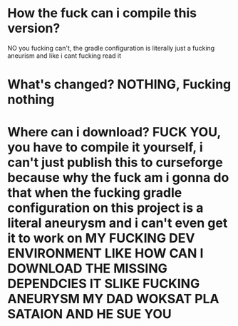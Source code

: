# How the fuck can i compile this version?

NO you fucking can't, the gradle configuration is literally just a fucking aneurism and like i cant fucking read it

# What's changed? NOTHING, Fucking nothing

# Where can i download? FUCK YOU, you have to compile it yourself, i can't just publish this to curseforge because why the fuck am i gonna do that when the fucking gradle configuration on this project is a literal aneurysm and i can't even get it to work on MY FUCKING DEV ENVIRONMENT LIKE HOW CAN I DOWNLOAD THE MISSING DEPENDCIES IT SLIKE FUCKING ANEURYSM MY DAD WOKSAT PLA SATAION AND HE SUE YOU 
